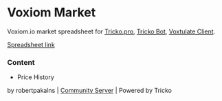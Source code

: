 # Voxiom Market

Voxiom.io market spreadsheet for [Tricko.pro](https://tricko.pro), [Tricko Bot](https://discord.com/oauth2/authorize?client_id=1182411176517324840), [Voxtulate Client](https://github.com/robertpakalns/VoxtulateClient).

[Spreadsheet link](https://docs.google.com/spreadsheets/d/1bdP5jYywN4GbQyndOWTh6e5pOwQ4Wz6qepTq00HGt0c)

### Content
* Price History

by robertpakalns | [Community Server](https://discord.gg/yPjrUrvSzv) | Powered by Tricko